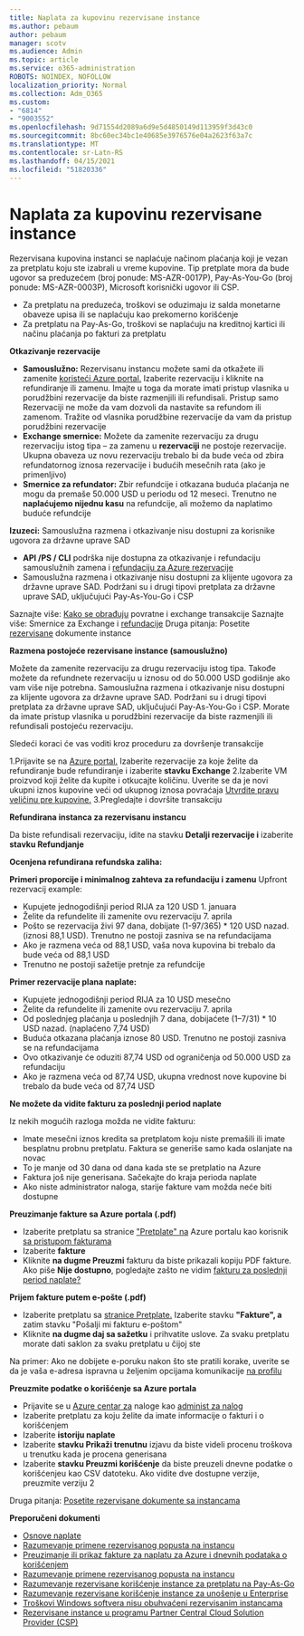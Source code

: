 ```yaml
---
title: Naplata za kupovinu rezervisane instance
ms.author: pebaum
author: pebaum
manager: scotv
ms.audience: Admin
ms.topic: article
ms.service: o365-administration
ROBOTS: NOINDEX, NOFOLLOW
localization_priority: Normal
ms.collection: Adm_O365
ms.custom:
- "6814"
- "9003552"
ms.openlocfilehash: 9d71554d2089a6d9e5d4850149d113959f3d43c0
ms.sourcegitcommit: 8bc60ec34bc1e40685e3976576e04a2623f63a7c
ms.translationtype: MT
ms.contentlocale: sr-Latn-RS
ms.lasthandoff: 04/15/2021
ms.locfileid: "51820336"
---
```

# <a name="billing-for-reserved-instance-purchase"></a>Naplata za kupovinu rezervisane instance

Rezervisana kupovina instanci se naplaćuje načinom plaćanja koji je vezan za pretplatu koju ste izabrali u vreme kupovine. Tip pretplate mora da bude ugovor sa preduzećem (broj ponude: MS-AZR-0017P), Pay-As-You-Go (broj ponude: MS-AZR-0003P), Microsoft korisnički ugovor ili CSP.

- Za pretplatu na preduzeća, troškovi se oduzimaju iz salda monetarne obaveze upisa ili se naplaćuju kao prekomerno korišćenje
- Za pretplatu na Pay-As-Go, troškovi se naplaćuju na kreditnoj kartici ili načinu plaćanja po fakturi za pretplatu

**Otkazivanje rezervacije**

- **Samouslužno:** Rezervisanu instancu možete sami da otkažete ili zamenite [koristeći Azure portal.](https://portal.azure.com/#blade/Microsoft_Azure_Reservations/ReservationsBrowseBlade) Izaberite rezervaciju i kliknite na refundiranje ili zamenu. Imajte u toga da morate imati pristup vlasnika u porudžbini rezervacije da biste razmenjili ili refundisali. Pristup samo Rezervaciji ne može da vam dozvoli da nastavite sa refundom ili zamenom. Tražite od vlasnika porudžbine rezervacije da vam da pristup porudžbini rezervacije
- **Exchange smernice:** Možete da zamenite rezervaciju za drugu rezervaciju istog tipa – za zamenu u **rezervaciji** ne postoje rezervacije. Ukupna obaveza uz novu rezervaciju trebalo bi da bude veća od zbira refundatornog iznosa rezervacije i budućih mesečnih rata (ako je primenljivo)
- **Smernice za refundator:** Zbir refundcije i otkazana buduća plaćanja ne mogu da premaše 50.000 USD u periodu od 12 meseci. Trenutno ne **naplaćujemo nijednu kasu** na refundcije, ali možemo da naplatimo buduće refundcije

**Izuzeci:** Samouslužna razmena i otkazivanje nisu dostupni za korisnike ugovora za državne uprave SAD

- **API /PS / CLI** podrška nije dostupna za otkazivanje i refundaciju samouslužnih zamena i [refundaciju za Azure rezervacije](https://docs.microsoft.com/azure/cost-management-billing/reservations/exchange-and-refund-azure-reservations?WT.mc_id=Portal-Microsoft_Azure_Support)
- Samouslužna razmena i otkazivanje nisu dostupni za klijente ugovora za državne uprave SAD. Podržani su i drugi tipovi pretplata za državne uprave SAD, uključujući Pay-As-You-Go i CSP

Saznajte više: [Kako se obrađuju](https://docs.microsoft.com/azure/billing/billing-azure-reservations-self-service-exchange-and-refund?WT.mc_id=Portal-Microsoft_Azure_Support#how-return-and-exchange-transactions-are-processed) povratne i exchange transakcije Saznajte više: Smernice za Exchange i [refundacije](https://docs.microsoft.com/azure/billing/billing-azure-reservations-self-service-exchange-and-refund?WT.mc_id=Portal-Microsoft_Azure_Support#exchange-policies) Druga pitanja: Posetite [rezervisane](https://docs.microsoft.com/azure/billing/billing-save-compute-costs-reservations?WT.mc_id=Portal-Microsoft_Azure_Support) dokumente instance

**Razmena postojeće rezervisane instance (samouslužno)**

Možete da zamenite rezervaciju za drugu rezervaciju istog tipa. Takođe možete da refundnete rezervaciju u iznosu od do 50.000 USD godišnje ako vam više nije potrebna. Samouslužna razmena i otkazivanje nisu dostupni za klijente ugovora za državne uprave SAD. Podržani su i drugi tipovi pretplata za državne uprave SAD, uključujući Pay-As-You-Go i CSP. Morate da imate pristup vlasnika u porudžbini rezervacije da biste razmenjili ili refundisali postojeću rezervaciju.

Sledeći koraci će vas voditi kroz proceduru za dovršenje transakcije

1.Prijavite se na [Azure portal.](https://portal.azure.com/#blade/Microsoft_Azure_Reservations/ReservationsBrowseBlade) Izaberite rezervacije za koje želite da refundiranje bude refundiranje i izaberite **stavku Exchange** 2.Izaberite VM proizvod koji želite da kupite i otkucajte količinu. Uverite se da je novi ukupni iznos kupovine veći od ukupnog iznosa povraćaja [Utvrdite pravu veličinu pre kupovine.](https://docs.microsoft.com/azure/virtual-machines/windows/prepay-reserved-vm-instances?WT.mc_id=Portal-Microsoft_Azure_Support#determine-the-right-vm-size-before-you-buy)
3.Pregledajte i dovršite transakciju

**Refundirana instanca za rezervisanu instancu**

Da biste refundisali rezervaciju, idite na stavku **Detalji rezervacije i** izaberite **stavku Refundjanje**

**Ocenjena refundirana refundska zaliha:**

**Primeri proporcije i minimalnog zahteva za refundaciju i zamenu** Upfront rezervacij example:

- Kupujete jednogodišnji period RIJA za 120 USD 1. januara
- Želite da refundelite ili zamenite ovu rezervaciju 7. aprila
- Pošto se rezervacija živi 97 dana, dobijate (1-97/365) * 120 USD nazad. (iznosi 88,1 USD). Trenutno ne postoji zasniva se na refundacijama
- Ako je razmena veća od 88,1 USD, vaša nova kupovina bi trebalo da bude veća od 88,1 USD
- Trenutno ne postoji sažetije pretnje za refundcije

**Primer rezervacije plana naplate:**

- Kupujete jednogodišnji period RIJA za 10 USD mesečno
- Želite da refundelite ili zamenite ovu rezervaciju 7. aprila
- Od poslednjeg plaćanja u poslednjih 7 dana, dobijaćete (1–7/31) * 10 USD nazad. (naplaćeno 7,74 USD)
- Buduća otkazana plaćanja iznose 80 USD. Trenutno ne postoji zasniva se na refundacijama
- Ovo otkazivanje će oduziti 87,74 USD od ograničenja od 50.000 USD za refundaciju
- Ako je razmena veća od 87,74 USD, ukupna vrednost nove kupovine bi trebalo da bude veća od 87,74 USD

**Ne možete da vidite fakturu za poslednji period naplate**

Iz nekih mogućih razloga možda ne vidite fakturu:

- Imate mesečni iznos kredita sa pretplatom koju niste premašili ili imate besplatnu probnu pretplatu. Faktura se generiše samo kada oslanjate na novac
- To je manje od 30 dana od dana kada ste se pretplatio na Azure
- Faktura još nije generisana. Sačekajte do kraja perioda naplate
- Ako niste administrator naloga, starije fakture vam možda neće biti dostupne

**Preuzimanje fakture sa Azure portala (.pdf)**

- Izaberite pretplatu sa stranice ["Pretplate" na](https://portal.azure.com/#blade/Microsoft_Azure_Billing/SubscriptionsBlade) Azure portalu kao korisnik [sa pristupom fakturama](https://docs.microsoft.com/azure/billing/billing-manage-access?WT.mc_id=Portal-Microsoft_Azure_Support)
- Izaberite **fakture**
- Kliknite **na dugme Preuzmi** fakturu da biste prikazali kopiju PDF fakture. Ako piše **Nije dostupno**, pogledajte zašto ne vidim [fakturu za poslednji period naplate?](https://docs.microsoft.com/azure/billing/billing-download-azure-invoice-daily-usage-date?WT.mc_id=Portal-Microsoft_Azure_Support#noinvoice)

**Prijem fakture putem e-pošte (.pdf)**

- Izaberite pretplatu sa [stranice Pretplate.](https://portal.azure.com/#blade/Microsoft_Azure_Billing/SubscriptionsBlade) Izaberite stavku **"Fakture", a** zatim stavku "Pošalji mi fakturu e-poštom"
- Kliknite **na dugme daj sa sažetku** i prihvatite uslove. Za svaku pretplatu morate dati saklon za svaku pretplatu u čijoj ste

Na primer: Ako ne dobijete e-poruku nakon što ste pratili korake, uverite se da je vaša e-adresa ispravna u željenim opcijama komunikacije [na profilu](https://account.windowsazure.com/profile)

**Preuzmite podatke o korišćenje sa Azure portala**

- Prijavite se u [Azure centar za](https://account.windowsazure.com/Subscriptions) naloge kao [administ za nalog](https://docs.microsoft.com/azure/billing/billing-subscription-transfer?WT.mc_id=Portal-Microsoft_Azure_Support#whoisaa)
- Izaberite pretplatu za koju želite da imate informacije o fakturi i o korišćenjem
- Izaberite **istoriju naplate**
- Izaberite **stavku Prikaži trenutnu** izjavu da biste videli procenu troškova u trenutku kada je procena generisana
- Izaberite **stavku Preuzmi korišćenje** da biste preuzeli dnevne podatke o korišćenjeu kao CSV datoteku. Ako vidite dve dostupne verzije, preuzmite verziju 2

Druga pitanja: [Posetite rezervisane dokumente sa instancama](https://docs.microsoft.com/azure/billing/billing-save-compute-costs-reservations?WT.mc_id=Portal-Microsoft_Azure_Support)

**Preporučeni dokumenti**

- [Osnove naplate](https://docs.microsoft.com/partner-center/billing-basics/?WT.mc_id=Portal-Microsoft_Azure_Support)
- [Razumevanje primene rezervisanog popusta na instancu](https://docs.microsoft.com/azure/billing/billing-understand-vm-reservation-charges/?WT.mc_id=Portal-Microsoft_Azure_Support)
- [Preuzimanje ili prikaz fakture za naplatu za Azure i dnevnih podataka o korišćenjem](https://docs.microsoft.com/azure/billing/billing-download-azure-invoice-daily-usage-date?WT.mc_id=Portal-Microsoft_Azure_Support)
- [Razumevanje primene rezervisanog popusta na instancu](https://docs.microsoft.com/azure/billing/billing-understand-vm-reservation-charges/?WT.mc_id=Portal-Microsoft_Azure_Support)
- [Razumevanje rezervisane korišćenje instance za pretplatu na Pay-As-Go](https://docs.microsoft.com/azure/billing/billing-understand-reserved-instance-usage/?WT.mc_id=Portal-Microsoft_Azure_Support)
- [Razumevanje rezervisane korišćenje instance za unošenje u Enterprise](https://docs.microsoft.com/azure/billing/billing-understand-reserved-instance-usage-ea/?WT.mc_id=Portal-Microsoft_Azure_Support)
- [Troškovi Windows softvera nisu obuhvaćeni rezervisanim instancama](https://docs.microsoft.com/azure/billing/billing-reserved-instance-windows-software-costs/?WT.mc_id=Portal-Microsoft_Azure_Support)
- [Rezervisane instance u programu Partner Central Cloud Solution Provider (CSP)](https://docs.microsoft.com/partner-center/azure-reservations/?WT.mc_id=Portal-Microsoft_Azure_Support)